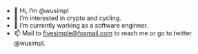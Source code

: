 - 👋 Hi, I’m @wusimpl
- 👀 I’m interested in crypto and cycling.
- 🌱 I’m currently working as a software enginner.
- 📫 Mail to fivesimple@foxmail.com to reach me or go to twitter @wusimpl.

